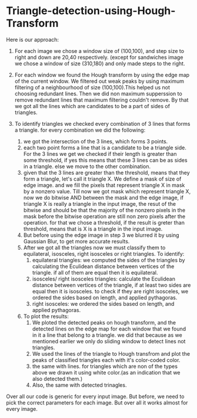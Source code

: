 # Triangle-detection-using-Hough-Transform

Here is our approach:
  1. For each image we chose a window size of (100,100), and step size to right and down are 20,40 respectively. (except for sandwiches image we chose a window of size (310,180) and only made steps to the right.
     
  2. For each window we found the Hough transform by using the edge map of the current window. We filtered out weak peaks by using maximum filtering of a neighbourhood of size (100,100).This helped us not choosing redundant lines. Then we did non maximum supperssion to remove redundant lines that maximum filtering couldn't remove. By that we got all the lines which are candidates to be a part of sides of triangles.
  3. To identify triangles we checked every combination of 3 lines that forms a triangle. for every combination we did the following:
       1. we got the intersection of the 3 lines, which forms 3 points.
       2. each two point forms a line that is a candidate to be a triangle side. For the 3 lines we get we checked if their length is greater than some threshold, if yes this means that these 3 lines can be as sides in a triangle. else we move to the other combination.
       3. given that the 3 lines are greater than the threshold, means that they form a triangle, let's call it triangle X. We define a mask of size of edge image. and we fill the pixels that represent triangle X in mask by a nonzero value. Till now we got mask which represent triangle X, now we do bitwise AND between the mask and the edge image, if triangle X is really a triangle in the input image, the resut of the bitwise and should be that the majority of the nonzero pixels in the mask before the bitwise operation are still non zero pixels after the operation. for that we chose a threshold, if the result is greter than threshold, means that is X is a triangle in the input image.
       4. But before using the edge image in step 3 we blurred it by using Gaussian Blur, to get more accurate results.
       5. After we got all the triangles now we must classify them to equilateral, isosceles, right isosceles or right triangles. To identify:
            1. equilateral triangles: we computed the sides of the triangles by calculating the Eculidean distance between vertices of the triangle. if all of them are equal then it is equilateral.
            2. isosceles/ right isosceles triangles: calculate the Eculidean distance between vertices of the triangle, if at least two sides are equal then it is isosceles. to check if they are right isosceles, we ordered the sides based on length, and applied pythagoras.
            3. right isosceles: we ordered the sides based on length, and applied pythagoras.
       6. To plot the results:
            1. We ploted the detected peaks on hough transform, and the detected lines on the edge map for each window that we found in it a line that belong to a triangle. we did that because as we mentioned earlier we only do sliding window to detect lines not triangles.
            2. We used the lines of the triangle to Hough transfrom and plot the peaks of classified triangles each with it's color-coded color.
            3. the same with lines. for triangles which are non of the types above we drawn it using white color.(as an indication that we also detected them.)
            4. Also, the same with detected trinagles.
         
               
Over all our code is generic for every input image. But before, we need to pick the correct parameters for each image. But over all it works almost for every image.  

